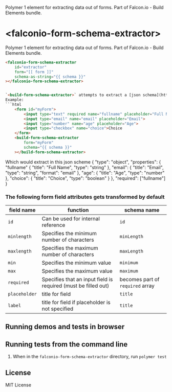 Polymer 1 element for extracting data out of forms. Part of Falcon.io - Build Elements bundle.

# &lt;falconio-form-schema-extractor&gt;

Polymer 1 element for extracting data out of forms. Part of Falcon.io - Build Elements bundle.

```html
<falconio-form-schema-extractor
    id="extractor"
    form="[[ form ]]"
    schema-as-string="{{ schema }}"
></falconio-form-schema-extractor>


`<build-form-schema-extractor>` attempts to extract a [json schema](http://json-schema.org/) from a [html form](https://developer.mozilla.org/en-US/docs/Web/HTML/Element/form) using built-in or provided rules to transform the form fields into json schema properties. It will continously update the scheme according to the fields that is currently in the provided form.
Example:
```html
    <form id="myForm">
        <input type="text" required name="fullname" placeholder="Full Name">
        <input type="email" name="email" placeholder="Email">
        <input type="number" name="age" placeholder="Age">
        <input type="checkbox" name="choice">Choice
    </form>
    <build-form-schema-extractor
        form="myForm"
        schema="{{ schema }}"
    ></build-form-schema-extractor>
```

Which would extract in this json scheme
    {
        "type": "object",
        "properties": {
            "fullname" {
                "title": "Full Name",
                "type": "string"
            },
            "email": {
                "title": "Email",
                "type": "string",
                "format": "email"
            },
            "age": {
                "title": "Age",
                "type": "number"
            },
            "choice": {
                "title": "Choice",
                "type": "boolean"
            }
        },
        "required": ["fullname"]
    }
### The following form field attributes gets transformed by default

field name | function | schema name
-----------|----------|-------------
`id` | Can be used for internal reference | `id`
`minlength` | Specifies the minimum number of characters | `minLength`
`maxlength` | Specifies the maximum number of characters | `maxLength`
`min` | Specifies the minimum value | `minimum`
`max` | Specifies the maximum value | `maximum`
`required` | Specifies that an input field is required (must be filled out) | becomes part of `required` array
`placeholder` | title for field | `title`
`label` | title for field if placeholder is not specified | `title`

## Running demos and tests in browser




## Running tests from the command line

1. When in the `falconio-form-schema-extractor` directory, run `polymer test`



## License

MIT License
